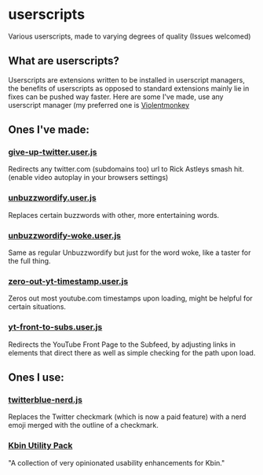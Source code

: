# userscripts
Various userscripts, made to varying degrees of quality (Issues welcomed)

## What are userscripts?
Userscripts are extensions written to be installed in userscript managers, the benefits of userscripts as opposed to standard extensions mainly lie in fixes can be pushed way faster. Here are some I've made, use any userscript manager (my preferred one is [Violentmonkey](https://violentmonkey.github.io/)

## Ones I've made:
### [give-up-twitter.user.js](https://raw.githubusercontent.com/chrishazfun/userscripts/main/give-up-twitter.user.js)
Redirects any twitter.com (subdomains too) url to Rick Astleys smash hit. (enable video autoplay in your browsers settings)
### [unbuzzwordify.user.js](https://raw.githubusercontent.com/chrishazfun/userscripts/main/unbuzzwordify.user.js)
Replaces certain buzzwords with other, more entertaining words.
### [unbuzzwordify-woke.user.js](https://raw.githubusercontent.com/chrishazfun/userscripts/main/unbuzzwordify-woke.user.js)
Same as regular Unbuzzwordify but just for the word woke, like a taster for the full thing.
### [zero-out-yt-timestamp.user.js](https://raw.githubusercontent.com/chrishazfun/userscripts/main/zero-out-yt-timestamp.user.js)
Zeros out most youtube.com timestamps upon loading, might be helpful for certain situations.
### [yt-front-to-subs.user.js](https://raw.githubusercontent.com/chrishazfun/userscripts/main/yt-front-to-subs.user.js)
Redirects the YouTube Front Page to the Subfeed, by adjusting links in elements that direct there as well as simple checking for the path upon load.

## Ones I use:
### [twitterblue-nerd.js](https://gist.githubusercontent.com/busybox11/53c76f57a577a47a19fab649a76f18e3/raw/twitterblue-nerd.js "Right click, copy the url here and import via URL to install properly.")
Replaces the Twitter checkmark (which is now a paid feature) with a nerd emoji merged with the outline of a checkmark.
### [Kbin Utility Pack](https://greasyfork.org/en/scripts/469597-kbin-usability-pack "The script has a homepage on Greasyfork.org")
"A collection of very opinionated usability enhancements for Kbin."